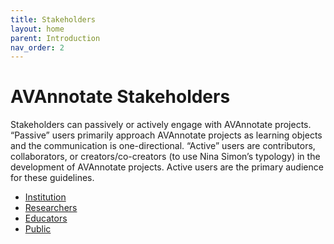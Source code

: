 ```yaml
---
title: Stakeholders
layout: home
parent: Introduction
nav_order: 2
---
```

# AVAnnotate Stakeholders
Stakeholders can passively or actively engage with AVAnnotate projects. “Passive” users primarily approach AVAnnotate projects as learning objects and the communication is one-directional. “Active” users are contributors, collaborators, or creators/co-creators (to use Nina Simon’s typology) in the development of AVAnnotate projects. Active users are the primary audience for these guidelines.

- [Institution](https://avannotate.github.io/guidelines/pages/institutions)
- [Researchers](https://avannotate.github.io/guidelines/pages/researchers)
- [Educators](https://avannotate.github.io/guidelines/pages/educators)
- [Public](https://avannotate.github.io/guidelines/pages/public)

